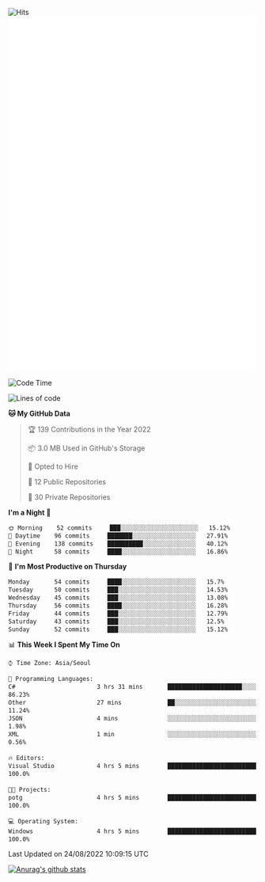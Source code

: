 ![Hits](https://hits.seeyoufarm.com/api/count/incr/badge.svg?url=https%3A%2F%2Fgithub.com%2Fkokose1234&count_bg=%2379C83D&title_bg=%23555555&icon=apple.svg&icon_color=%23E7E7E7&title=hits&edge_flat=false)
<br/>
![Metrics](https://github.com/kokose1234/kokose1234/blob/main/github-metrics.svg)

<!--START_SECTION:waka-->
![Code Time](http://img.shields.io/badge/Code%20Time-668%20hrs%2042%20mins-blue)

![Lines of code](https://img.shields.io/badge/From%20Hello%20World%20I%27ve%20Written-937%20Thousand%20lines%20of%20code-blue)

**🐱 My GitHub Data** 

> 🏆 139 Contributions in the Year 2022
 > 
> 📦 3.0 MB Used in GitHub's Storage 
 > 
> 💼 Opted to Hire
 > 
> 📜 12 Public Repositories 
 > 
> 🔑 30 Private Repositories  
 > 
**I'm a Night 🦉** 

```text
🌞 Morning    52 commits     ███░░░░░░░░░░░░░░░░░░░░░░   15.12% 
🌆 Daytime    96 commits     ███████░░░░░░░░░░░░░░░░░░   27.91% 
🌃 Evening    138 commits    ██████████░░░░░░░░░░░░░░░   40.12% 
🌙 Night      58 commits     ████░░░░░░░░░░░░░░░░░░░░░   16.86%

```
📅 **I'm Most Productive on Thursday** 

```text
Monday       54 commits     ████░░░░░░░░░░░░░░░░░░░░░   15.7% 
Tuesday      50 commits     ███░░░░░░░░░░░░░░░░░░░░░░   14.53% 
Wednesday    45 commits     ███░░░░░░░░░░░░░░░░░░░░░░   13.08% 
Thursday     56 commits     ████░░░░░░░░░░░░░░░░░░░░░   16.28% 
Friday       44 commits     ███░░░░░░░░░░░░░░░░░░░░░░   12.79% 
Saturday     43 commits     ███░░░░░░░░░░░░░░░░░░░░░░   12.5% 
Sunday       52 commits     ███░░░░░░░░░░░░░░░░░░░░░░   15.12%

```


📊 **This Week I Spent My Time On** 

```text
⌚︎ Time Zone: Asia/Seoul

💬 Programming Languages: 
C#                       3 hrs 31 mins       █████████████████████░░░░   86.23% 
Other                    27 mins             ██░░░░░░░░░░░░░░░░░░░░░░░   11.24% 
JSON                     4 mins              ░░░░░░░░░░░░░░░░░░░░░░░░░   1.98% 
XML                      1 min               ░░░░░░░░░░░░░░░░░░░░░░░░░   0.56%

🔥 Editors: 
Visual Studio            4 hrs 5 mins        █████████████████████████   100.0%

🐱‍💻 Projects: 
potg                     4 hrs 5 mins        █████████████████████████   100.0%

💻 Operating System: 
Windows                  4 hrs 5 mins        █████████████████████████   100.0%

```


 Last Updated on 24/08/2022 10:09:15 UTC
<!--END_SECTION:waka-->

[![Anurag's github stats](https://github-readme-stats.vercel.app/api?username=kokose1234&theme=dracula)](https://github.com/anuraghazra/github-readme-stats)



	
